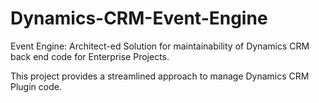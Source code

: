 # Dynamics-CRM-Event-Engine
Event Engine: Architect-ed Solution for maintainability of Dynamics CRM back end code for Enterprise Projects.

This project provides a streamlined approach to manage Dynamics CRM Plugin code.

